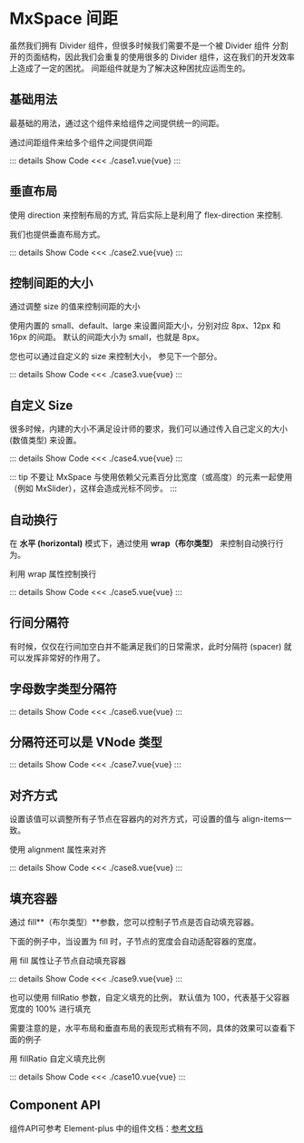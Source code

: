 # MxSpace 间距
虽然我们拥有 Divider 组件，但很多时候我们需要不是一个被 Divider 组件 分割开的页面结构，因此我们会重复的使用很多的 Divider 组件，这在我们的开发效率上造成了一定的困扰。 间距组件就是为了解决这种困扰应运而生的。
<br/>


<script lang="ts" setup>
import case1 from './case1.vue'
import case2 from './case2.vue'
import case3 from './case3.vue'
import case4 from './case4.vue'
import case5 from './case5.vue'
import case6 from './case6.vue'
import case7 from './case7.vue'
import case8 from './case8.vue'
import case9 from './case9.vue'
import case10 from './case10.vue'
</script>


## 基础用法 
最基础的用法，通过这个组件来给组件之间提供统一的间距。

通过间距组件来给多个组件之间提供间距

<case1></case1>

::: details Show Code
<<< ./case1.vue{vue}
:::


## 垂直布局 
使用 direction 来控制布局的方式, 背后实际上是利用了 flex-direction 来控制.

我们也提供垂直布局方式。

<case2></case2>

::: details Show Code
<<< ./case2.vue{vue}
:::


## 控制间距的大小 ​
通过调整 size 的值来控制间距的大小

使用内置的 small、default、large 来设置间距大小，分别对应 8px、12px 和 16px 的间距。 默认的间距大小为 small，也就是 8px。

您也可以通过自定义的 size 来控制大小， 参见下一个部分。

<case3></case3>

::: details Show Code
<<< ./case3.vue{vue}
:::


## 自定义 Size
很多时候，内建的大小不满足设计师的要求，我们可以通过传入自己定义的大小 (数值类型) 来设置。 ​

<case4></case4>

::: details Show Code
<<< ./case4.vue{vue}
:::

::: tip
不要让 MxSpace 与使用依赖父元素百分比宽度（或高度）的元素一起使用（例如 MxSlider），这样会造成光标不同步。
:::


## 自动换行
在 **水平 (horizontal)** 模式下，通过使用 **wrap（布尔类型）** 来控制自动换行行为。

利用 wrap 属性控制换行

<case5></case5>

::: details Show Code
<<< ./case5.vue{vue}
:::


## 行间分隔符
有时候，仅仅在行间加空白并不能满足我们的日常需求，此时分隔符 (spacer) 就可以发挥非常好的作用了。


## 字母数字类型分隔符

<case6></case6>

::: details Show Code
<<< ./case6.vue{vue}
:::


## 分隔符还可以是 VNode 类型

<case7></case7>

::: details Show Code
<<< ./case7.vue{vue}
:::


## 对齐方式
设置该值可以调整所有子节点在容器内的对齐方式，可设置的值与 align-items一致。

使用 alignment 属性来对齐

<case8></case8>

::: details Show Code
<<< ./case8.vue{vue}
:::


## 填充容器
通过 fill**（布尔类型）**参数，您可以控制子节点是否自动填充容器。

下面的例子中，当设置为 fill 时，子节点的宽度会自动适配容器的宽度。

用 fill 属性让子节点自动填充容器

<case9></case9>

::: details Show Code
<<< ./case9.vue{vue}
:::

也可以使用 fillRatio 参数，自定义填充的比例， 默认值为 100，代表基于父容器宽度的 100% 进行填充

需要注意的是，水平布局和垂直布局的表现形式稍有不同，具体的效果可以查看下面的例子

用 fillRatio 自定义填充比例

<case10></case10>

::: details Show Code
<<< ./case10.vue{vue}
:::


## Component API
组件API可参考 Element-plus 中的组件文档：[参考文档](https://element-plus.org/zh-CN/component/space.html#api)
